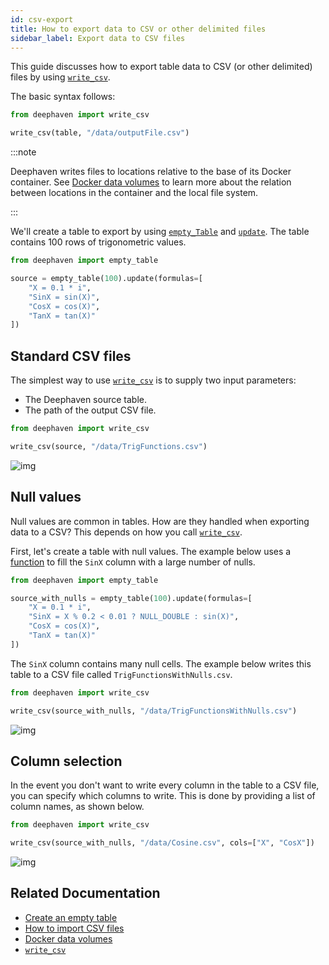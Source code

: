 ```yaml
---
id: csv-export
title: How to export data to CSV or other delimited files
sidebar_label: Export data to CSV files
---
```


This guide discusses how to export table data to CSV (or other delimited) files by using [`write_csv`](../../reference/data-import-export/CSV/writeCsv.md).

The basic syntax follows:

```python syntax
from deephaven import write_csv

write_csv(table, "/data/outputFile.csv")
```

:::note

Deephaven writes files to locations relative to the base of its Docker container. See [Docker data volumes](../../conceptual/docker-data-volumes.md) to learn more about the relation between locations in the container and the local file system.

:::

We'll create a table to export by using [`empty_Table`](../../reference/table-operations/create/emptyTable.md) and [`update`](../../reference/table-operations/select/update.md). The table contains 100 rows of trigonometric values.

```python test-set=1
from deephaven import empty_table

source = empty_table(100).update(formulas=[
    "X = 0.1 * i",
    "SinX = sin(X)",
    "CosX = cos(X)",
    "TanX = tan(X)"
])
```

## Standard CSV files

The simplest way to use [`write_csv`](../../reference/data-import-export/CSV/writeCsv.md) is to supply two input parameters:

- The Deephaven source table.
- The path of the output CSV file.

```python test-set=1
from deephaven import write_csv

write_csv(source, "/data/TrigFunctions.csv")
```

![img](../../assets/how-to/TrigFunctions_basic.png)

## Null values

Null values are common in tables. How are they handled when exporting data to a CSV? This depends on how you call [`write_csv`](../../reference/data-import-export/CSV/writeCsv.md).

First, let's create a table with null values. The example below uses a [function](../../reference/query-language/formulas/user-defined-functions.md) to fill the `SinX` column with a large number of nulls.

```python test-set=2
from deephaven import empty_table

source_with_nulls = empty_table(100).update(formulas=[
    "X = 0.1 * i",
    "SinX = X % 0.2 < 0.01 ? NULL_DOUBLE : sin(X)",
    "CosX = cos(X)",
    "TanX = tan(X)"
])
```

The `SinX` column contains many null cells. The example below writes this table to a CSV file called `TrigFunctionsWithNulls.csv`.

```python test-set=2
from deephaven import write_csv

write_csv(source_with_nulls, "/data/TrigFunctionsWithNulls.csv")
```

![img](../../assets/how-to/TrigFunctions_basicWithNulls.png)

## Column selection

In the event you don't want to write every column in the table to a CSV file, you can specify which columns to write. This is done by providing a list of column names, as shown below.

```python test-set=2
from deephaven import write_csv

write_csv(source_with_nulls, "/data/Cosine.csv", cols=["X", "CosX"])
```

![img](../../assets/how-to/TrigFunctions_NullsCosineOnly.png)

## Related Documentation

- [Create an empty table](../empty-table.md)
- [How to import CSV files](./csv-import.md)
- [Docker data volumes](../../conceptual/docker-data-volumes.md)
- [`write_csv`](../../reference/data-import-export/CSV/writeCsv.md)
